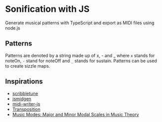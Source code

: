 # Sonification with JS

Generate musical patterns with TypeScript and export as MIDI files using node.js

## Patterns

Patterns are denoted by a string made up of x, - and \_ where `x` stands for noteOn, `-` stand for noteOff and `_`
stands for sustain. Patterns can be used to create sizzle maps.

## Inspirations 

* [scribbletune](https://github.com/scribbletune/scribbletune)
* [jsmidgen](https://github.com/dingram/jsmidgen)
* [midi-writer-js](https://www.npmjs.com/package/midi-writer-js)
* [Transposition](https://book.verovio.org/advanced-topics/transposition.html)
* [Music Modes: Major and Minor Modal Scales in Music Theory](https://online.berklee.edu/takenote/music-modes-major-and-minor/)
